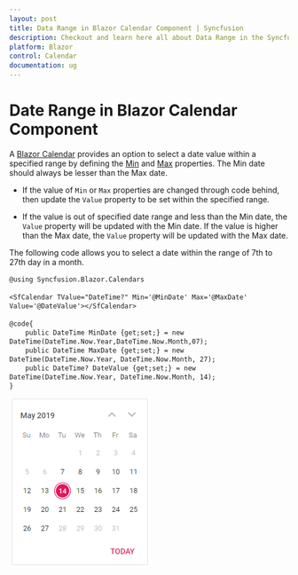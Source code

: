 ```yaml
---
layout: post
title: Data Range in Blazor Calendar Component | Syncfusion
description: Checkout and learn here all about Data Range in the Syncfusion Blazor Calendar component and much more.
platform: Blazor
control: Calendar
documentation: ug
---
```


# Date Range in Blazor Calendar Component

A [Blazor Calendar](https://www.syncfusion.com/blazor-components/blazor-calendar) provides an option to select a date value within a specified range by defining the [Min](https://help.syncfusion.com/cr/blazor/Syncfusion.Blazor.Calendars.CalendarBase-1.html#Syncfusion_Blazor_Calendars_CalendarBase_1_Min) and [Max](https://help.syncfusion.com/cr/blazor/Syncfusion.Blazor.Calendars.CalendarBase-1.html#Syncfusion_Blazor_Calendars_CalendarBase_1_Max) properties. The Min date should always be lesser than the Max date.

* If the value of `Min` or `Max` properties are changed through code behind, then update the `Value` property to be set within the  specified range.

* If the value is out of specified date range and less than the Min date, the `Value` property will be updated with the Min date. If the value is higher than the Max date, the `Value` property will be updated with the Max date.

The following code allows you to select a date within the range of 7th to 27th day in a month.

```cshtml
@using Syncfusion.Blazor.Calendars

<SfCalendar TValue="DateTime?" Min='@MinDate' Max='@MaxDate' Value='@DateValue'></SfCalendar>

@code{
    public DateTime MinDate {get;set;} = new DateTime(DateTime.Now.Year,DateTime.Now.Month,07);
    public DateTime MaxDate {get;set;} = new DateTime(DateTime.Now.Year, DateTime.Now.Month, 27);
    public DateTime? DateValue {get;set;} = new DateTime(DateTime.Now.Year, DateTime.Now.Month, 14);
}
```

![DataRange in Blazor Calendar Component](./images/blazor-calendar-date-range.png)